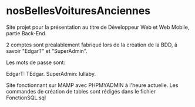# nosBellesVoituresAnciennes
Site projet pour la présentation au titre de Développeur Web et Web Mobile, partie Back-End.

2 comptes sont préalablement fabriqué lors de la création de la BDD, à savoir "EdgarT" et "SuperAdmin".

Les mots de passe sont:

EdgarT: TEdgar.
SuperAdmin: lullaby.

Site fonctionnant sur MAMP avec PHPMYADMIN à l'heure actuelle. Les commandes de création de tables sont rédigés dans le fichier FonctionSQL.sql
